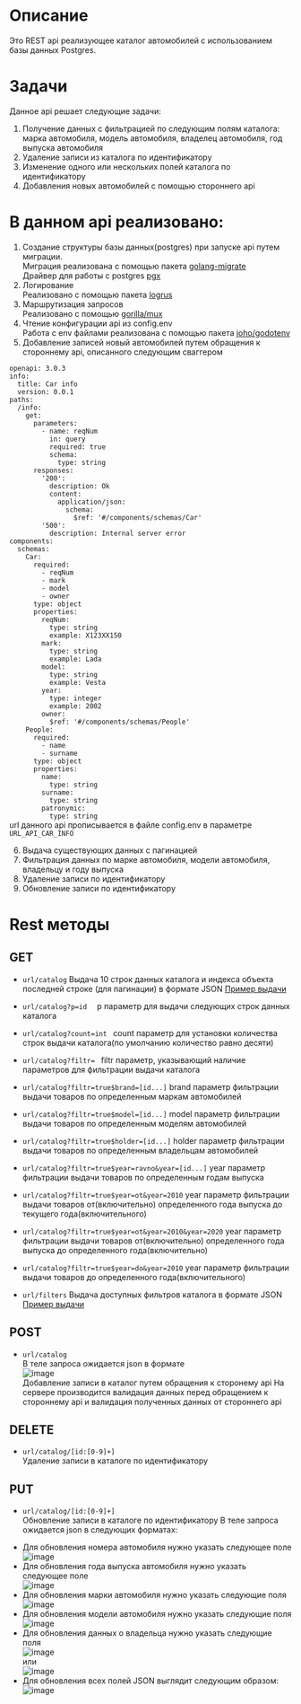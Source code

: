 # Описание
Это REST api реализующее каталог автомобилей с использованием базы данных Postgres.  
# Задачи
Данное api решает следующие задачи:
1) Получение данных с фильтрацией по следующим полям каталога: марка автомобиля, модель автомобиля, владелец автомобиля, год выпуска автомобиля
2) Удаление записи из каталога по идентификатору
3) Изменение одного или нескольких полей каталога по идентификатору
4) Добавления новых автомобилей с помощью стороннего api
# В данном api реализовано:
1) Создание структуры базы данных(postgres) при запуске api путем миграции.  
Миграция реализована с помощью пакета [golang-migrate](https://github.com/golang-migrate/migrate)  
Драйвер для работы с postgres [pgx](https://github.com/jackc/pgx)
2) Логирование   
Реализовано с помощью пакета [logrus](github.com/sirupsen/logrus)
3) Маршрутизация запросов  
Реализовано с помощью  [gorilla/mux](https://github.com/gorilla/mux)
4) Чтение конфигурации api из config.env  
Работа с env файлами реализована с помощью пакета [joho/godotenv](https://github.com/joho/godotenv)
5) Добавление записей новый автомобилей путем обращения к стороннему api, описанного следующим сваггером

`openapi: 3.0.3`  
`info:`  
`  title: Car info`  
`  version: 0.0.1`   
`paths:`  
`  /info:`  
`    get:`  
`      parameters:`  
`        - name: reqNum`  
`          in: query`  
`          required: true`  
`          schema:`  
`            type: string`  
`      responses:`  
`        '200':`  
`          description: Ok`  
`          content:`  
`            application/json:`  
`              schema:`  
`                $ref: '#/components/schemas/Car'`  
`        '500':`  
`          description: Internal server error`  
`components:`  
`  schemas:`  
`    Car:`  
`      required:`  
`        - reqNum`  
`        - mark`  
`        - model`  
`        - owner`  
`      type: object`  
`      properties:`  
`        reqNum:`  
`          type: string`  
`          example: X123XX150`  
`        mark:`  
`          type: string`  
`          example: Lada`  
`        model:`  
`          type: string`  
`          example: Vesta`  
`        year:`  
`          type: integer`  
`          example: 2002`  
`         owner: `  
`          $ref: '#/components/schemas/People'`  
`    People:`  
`      required:`  
`        - name`  
`        - surname`  
`      type: object`  
`      properties:`  
`        name:`  
`          type: string`  
`        surname:`  
`          type: string`  
`        patronymic:`  
`          type: string`  
url данного api прописывается в файле config.env в параметре <code>URL_API_CAR_INFO</code>

6) Выдача существующих данных с пагинацией
7) Фильтрация данных по марке автомобиля, модели автомобиля, владельцу и году выпуска
8) Удаление записи по идентификатору
9) Обновление записи по идентификатору
# Rest методы
## GET
* `url/catalog` 
Выдача 10 строк данных каталога и индекса объекта последней строке (для пагинации)  в формате JSON
[Пример выдачи](https://github.com/Sereys13/api_catalog_car/blob/main/примерGetCatalog.json)
* `url/catalog?p=id  `
p параметр для выдачи следующих строк данных каталога
* `url/catalog?count=int `
count параметр для установки количества строк выдачи каталога(по умолчанию количество равно десяти)
* `url/catalog?filtr= `
filtr параметр, указывающий наличие параметров для фильтрации выдачи каталога
* `url/catalog?filtr=true$brand=[id...]`
brand параметр фильтрации выдачи товаров по определенным маркам автомобилей
* `url/catalog?filtr=true$model=[id...]`
model параметр фильтрации выдачи товаров по определенным моделям автомобилей
* `url/catalog?filtr=true$holder=[id...]`
holder параметр фильтрации выдачи товаров по определенным владельцам автомобилей
* `url/catalog?filtr=true$year=ravno&year=[id...]`
year параметр фильтрации выдачи товаров по определенным годам выпуска
* `url/catalog?filtr=true$year=ot&year=2010`
year параметр фильтрации выдачи товаров от(включительно) определенного года выпуска до текущего года(включительного)
* `url/catalog?filtr=true$year=ot&year=2010&year=2020`
year параметр фильтрации выдачи товаров от(включительно) определенного года выпуска до определенного года(включительно)
* `url/catalog?filtr=true$year=do&year=2010`
year параметр фильтрации выдачи товаров до определенного года(включительного)

* `url/filters` 
Выдача доступных фильтров каталога в формате JSON
[Пример выдачи](https://github.com/Sereys13/api_catalog_car/blob/main/примерGetFilters.json)

## POST
* `url/catalog`  
В теле запроса ожидается json в формате  
![image](https://github.com/Sereys13/api_catalog_car/assets/134072150/175c31db-008f-4e25-a46f-1564eb556e89)  
Добавление записи в каталог путем обращения к сторонему api
На сервере производится валидация данных перед обращением к стороннему api и валидация полученных данных от стороннего api
## DELETE
* `url/catalog/[id:[0-9]+]`  
Удаление записи в каталоге по идентификатору
## PUT
* `url/catalog/[id:[0-9]+]`  
Обновление записи в каталоге по идентификатору
В теле запроса ожидается json в следующих форматах:
- Для обновления номера автомобиля нужно указать следующее поле  
  ![image](https://github.com/user-attachments/assets/2fc6570c-4c20-4148-83f7-7079a7298b6d)
- Для обновления года выпуска автомобиля нужно указать следующее поле  
  ![image](https://github.com/user-attachments/assets/b4fdf17e-24b5-458b-a1f1-209d14368bae)
- Для обновления марки автомобиля нужно указать следующие поля  
  ![image](https://github.com/user-attachments/assets/93f9f4e0-a023-498b-8ecf-d8aedb7d0665)
- Для обновления модели автомобиля нужно указать следующие поля  
  ![image](https://github.com/user-attachments/assets/8d285b5e-1d8f-479b-8413-2e99481fcb99)
- Для обновления данных о владельца нужно указать следующие поля  
  ![image](https://github.com/user-attachments/assets/cfabdcdb-b410-4150-9c45-8a9fae5dcdfc)  
  или  
  ![image](https://github.com/user-attachments/assets/c8e1ed6a-d6ec-4558-9456-1e9b3623ed0e)
- Для обновления всех полей JSON выглядит следующим образом:
  ![image](https://github.com/user-attachments/assets/b5e8d19c-7575-4ba5-80cd-6e6dddf13d8a)










